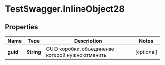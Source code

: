 # TestSwagger.InlineObject28

## Properties

Name | Type | Description | Notes
------------ | ------------- | ------------- | -------------
**guid** | **String** | GUID коробки, объединение которой нужно отменить | [optional] 


